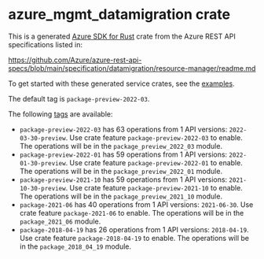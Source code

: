 # azure_mgmt_datamigration crate

This is a generated [Azure SDK for Rust](https://github.com/Azure/azure-sdk-for-rust) crate from the Azure REST API specifications listed in:

https://github.com/Azure/azure-rest-api-specs/blob/main/specification/datamigration/resource-manager/readme.md

To get started with these generated service crates, see the [examples](https://github.com/Azure/azure-sdk-for-rust/blob/main/services/README.md#examples).

The default tag is `package-preview-2022-03`.

The following [tags](https://github.com/Azure/azure-sdk-for-rust/blob/main/services/tags.md) are available:

- `package-preview-2022-03` has 63 operations from 1 API versions: `2022-03-30-preview`. Use crate feature `package-preview-2022-03` to enable. The operations will be in the `package_preview_2022_03` module.
- `package-preview-2022-01` has 59 operations from 1 API versions: `2022-01-30-preview`. Use crate feature `package-preview-2022-01` to enable. The operations will be in the `package_preview_2022_01` module.
- `package-preview-2021-10` has 59 operations from 1 API versions: `2021-10-30-preview`. Use crate feature `package-preview-2021-10` to enable. The operations will be in the `package_preview_2021_10` module.
- `package-2021-06` has 40 operations from 1 API versions: `2021-06-30`. Use crate feature `package-2021-06` to enable. The operations will be in the `package_2021_06` module.
- `package-2018-04-19` has 26 operations from 1 API versions: `2018-04-19`. Use crate feature `package-2018-04-19` to enable. The operations will be in the `package_2018_04_19` module.